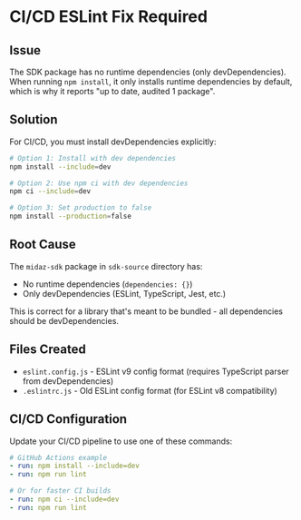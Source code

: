 # CI/CD ESLint Fix Required

## Issue
The SDK package has no runtime dependencies (only devDependencies). When running `npm install`, it only installs runtime dependencies by default, which is why it reports "up to date, audited 1 package".

## Solution
For CI/CD, you must install devDependencies explicitly:

```bash
# Option 1: Install with dev dependencies
npm install --include=dev

# Option 2: Use npm ci with dev dependencies
npm ci --include=dev

# Option 3: Set production to false
npm install --production=false
```

## Root Cause
The `midaz-sdk` package in `sdk-source` directory has:
- No runtime dependencies (`dependencies: {}`)
- Only devDependencies (ESLint, TypeScript, Jest, etc.)

This is correct for a library that's meant to be bundled - all dependencies should be devDependencies.

## Files Created
- `eslint.config.js` - ESLint v9 config format (requires TypeScript parser from devDependencies)
- `.eslintrc.js` - Old ESLint config format (for ESLint v8 compatibility)

## CI/CD Configuration
Update your CI/CD pipeline to use one of these commands:
```yaml
# GitHub Actions example
- run: npm install --include=dev
- run: npm run lint

# Or for faster CI builds
- run: npm ci --include=dev
- run: npm run lint
```